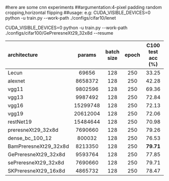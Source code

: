 #here are some cnn experiments
##argumentation:4-pixel padding random cropping,horizontal flipping
##usage:
e.g:
CUDA_VISIBLE_DEVICES=0 python -u train.py --work-path ./configs/cifar10/lenet

CUDA_VISIBLE_DEVICES=0 python -u train.py --work-path ./configs/cifar100/GePreresneXt29_32x8d --resume


| architecture          | params | batch size | epoch | C100 test acc (%) |
| :-------------------- | :----: | :--------: | :---: | :---------------: |
| Lecun                 |69656   |    128     |  250  |       33.25       |
| alexnet               |8658372 |    128     |  250  |       42.28       |
| vgg11                 |9802596 |    128     |  250  |       69.36       |
| vgg13                 |9987492 |    128     |  250  |       72.84       |
| vgg16                 |15299748|    128     |  250  |       72.13       |
| vgg19                 |20612004|    128     |  250  |       72.06       |
| restNet19             |15484644|    128     |  250  |       70.98       |
| preresneXt29_32x8d    |7690660 |    128     |  250  |       79.26       |
| dense_bc_100_12       |800032  |    128     |  250  |       76.53       |
| BamPreresneXt29_32x8d |8213350 |    128     |  250  |     **79.71**     |
| GePreresneXt29_32x8d  |9593764 |    128     |  250  |       77.85       |
| sePreresneXt29_32x8d  |7690660 |    128     |  250  |       79.71       |
| SKPreresneXt29_16x8d  |4865732 |    128     |  250  |       78.47       |
